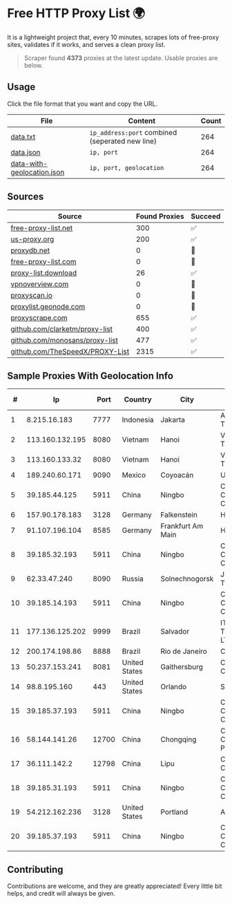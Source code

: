 
# Free HTTP Proxy List 🌍

It is a lightweight project that, every 10 minutes, scrapes lots of free-proxy sites, validates if it works, and serves a clean proxy list.


> Scraper found **4373** proxies at the latest update. Usable proxies are below.

## Usage

Click the file format that you want and copy the URL.


|File|Content|Count|
|----|-------|-----|
|[data.txt](https://raw.githubusercontent.com/themiralay/Proxy-List-World/master/data.txt)|`ip_address:port` combined (seperated new line)|264|
|[data.json](https://raw.githubusercontent.com/themiralay/Proxy-List-World/master/data.json)|`ip, port`|264|
|[data-with-geolocation.json](https://raw.githubusercontent.com/themiralay/Proxy-List-World/master/data-with-geolocation.json)|`ip, port, geolocation`|264|

## Sources

|Source|Found Proxies|Succeed|
|------|-------------|-------|
|[free-proxy-list.net](https://free-proxy-list.net)|300|✅|
|[us-proxy.org](https://www.us-proxy.org)|200|✅|
|[proxydb.net](http://proxydb.net)|0|🚫|
|[free-proxy-list.com](https://free-proxy-list.com/?page=&port=&type%5B%5D=http&type%5B%5D=https&up_time=0&search=Search)|0|🚫|
|[proxy-list.download](https://www.proxy-list.download/HTTP)|26|✅|
|[vpnoverview.com](https://vpnoverview.com/privacy/anonymous-browsing/free-proxy-servers)|0|🚫|
|[proxyscan.io](https://www.proxyscan.io)|0|🚫|
|[proxylist.geonode.com](https://proxylist.geonode.com/api/proxy-list?limit=300&page=1&sort_by=lastChecked&sort_type=desc&protocols=http,https)|0|🚫|
|[proxyscrape.com](https://api.proxyscrape.com/v2/?request=displayproxies&protocol=http&timeout=10000&country=all&ssl=all&anonymity=all)|655|✅|
|[github.com/clarketm/proxy-list](https://raw.githubusercontent.com/clarketm/proxy-list/master/proxy-list-raw.txt)|400|✅|
|[github.com/monosans/proxy-list](https://raw.githubusercontent.com/monosans/proxy-list/main/proxies/http.txt)|477|✅|
|[github.com/TheSpeedX/PROXY-List](https://raw.githubusercontent.com/TheSpeedX/PROXY-List/master/http.txt)|2315|✅|


## Sample Proxies With Geolocation Info

|#|Ip|Port|Country|City|Internet Service Provider|
|-|--|----|-------|----|-------------------------|
|1|8.215.16.183|7777|Indonesia|Jakarta|Alibaba (US) Technology Co., Ltd.|
|2|113.160.132.195|8080|Vietnam|Hanoi|VietNam Post and Telecom Corporation|
|3|113.160.133.32|8080|Vietnam|Hanoi|VietNam Post and Telecom Corporation|
|4|189.240.60.171|9090|Mexico|Coyoacán|Uninet S.A. de C.V.|
|5|39.185.44.125|5911|China|Ningbo|China Mobile Communications Corporation|
|6|157.90.178.183|3128|Germany|Falkenstein|Hetzner Online GmbH|
|7|91.107.196.104|8585|Germany|Frankfurt Am Main|Hetzner Online AG|
|8|39.185.32.193|5911|China|Ningbo|China Mobile Communications Corporation|
|9|62.33.47.240|8090|Russia|Solnechnogorsk|Joint Stock Company TransTeleCom|
|10|39.185.14.193|5911|China|Ningbo|China Mobile Communications Corporation|
|11|177.136.125.202|9999|Brazil|Salvador|ITS TELECOMUNICACOES LTDA|
|12|200.174.198.86|8888|Brazil|Rio de Janeiro|Claro S.A|
|13|50.237.153.241|8081|United States|Gaithersburg|Comcast Cable Communications, LLC|
|14|98.8.195.160|443|United States|Orlando|Spectrum|
|15|39.185.37.193|5911|China|Ningbo|China Mobile Communications Corporation|
|16|58.144.141.26|12700|China|Chongqing|CNC Group CHINA169 Chongqing Province Network|
|17|36.111.142.2|12798|China|Lipu|Cloud Computing Corporation|
|18|39.185.31.193|5911|China|Ningbo|China Mobile Communications Corporation|
|19|54.212.162.236|3128|United States|Portland|Amazon.com, Inc.|
|20|39.185.37.193|5911|China|Ningbo|China Mobile Communications Corporation|



## Contributing

Contributions are welcome, and they are greatly appreciated! Every
little bit helps, and credit will always be given.

